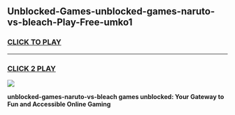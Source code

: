 
## Unblocked-Games-unblocked-games-naruto-vs-bleach-Play-Free-umko1
<h3>
<a href="https://premium76.site?title=unblocked-games-naruto-vs-bleach&ref=17A">CLICK TO PLAY</a></h3>
<hr>

<h3>
<a href="https://premium76.site?title=unblocked-games-naruto-vs-bleach&ref=17A">CLICK 2 PLAY</a>
  
</h3>

<a href="https://premium76.site?title=unblocked-games-naruto-vs-bleach&ref=17A"><img src="https://clearcache.store/games.png"></a>


**unblocked-games-naruto-vs-bleach games unblocked: Your Gateway to Fun and Accessible Online Gaming**
